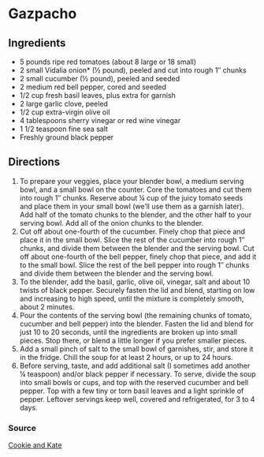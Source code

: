 # Gazpacho

## Ingredients

- 5 pounds ripe red tomatoes (about 8 large or 18 small)
- 2 small Vidalia onion\* (½ pound), peeled and cut into rough 1″ chunks
- 2 small cucumber (½ pound), peeled and seeded
- 2 medium red bell pepper, cored and seeded
- 1/2 cup fresh basil leaves, plus extra for garnish
- 2 large garlic clove, peeled
- 1/2 cup extra-virgin olive oil
- 4 tablespoons sherry vinegar or red wine vinegar
- 1 1/2 teaspoon fine sea salt
- Freshly ground black pepper

## Directions

1. To prepare your veggies, place your blender bowl, a medium serving bowl, and
   a small bowl on the counter. Core the tomatoes and cut them into rough 1″
   chunks. Reserve about ¼ cup of the juicy tomato seeds and place them in your
   small bowl (we’ll use them as a garnish later). Add half of the tomato
   chunks to the blender, and the other half to your serving bowl. Add all of
   the onion chunks to the blender.
1. Cut off about one-fourth of the cucumber. Finely chop that piece and place
   it in the small bowl. Slice the rest of the cucumber into rough 1″ chunks,
   and divide them between the blender and the serving bowl. Cut off about
   one-fourth of the bell pepper, finely chop that piece, and add it to the
   small bowl. Slice the rest of the bell pepper into rough 1″ chunks and
   divide them between the blender and the serving bowl.
1. To the blender, add the basil, garlic, olive oil, vinegar, salt and about 10
   twists of black pepper. Securely fasten the lid and blend, starting on low
   and increasing to high speed, until the mixture is completely smooth, about
   2 minutes.
1. Pour the contents of the serving bowl (the remaining chunks of tomato,
   cucumber and bell pepper) into the blender. Fasten the lid and blend for
   just 10 to 20 seconds, until the ingredients are broken up into small
   pieces. Stop there, or blend a little longer if you prefer smaller pieces.
1. Add a small pinch of salt to the small bowl of garnishes, stir, and store it
   in the fridge. Chill the soup for at least 2 hours, or up to 24 hours.
1. Before serving, taste, and add additional salt (I sometimes add another ¼
   teaspoon) and/or black pepper if necessary. To serve, divide the soup into
   small bowls or cups, and top with the reserved cucumber and bell pepper. Top
   with a few tiny or torn basil leaves and a light sprinkle of pepper.
   Leftover servings keep well, covered and refrigerated, for 3 to 4 days.

### Source

[Cookie and Kate](https://cookieandkate.com/ultimate-gazpacho-recipe/)

